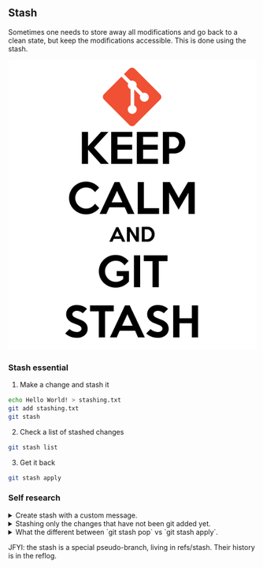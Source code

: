 ## Stash

Sometimes one needs to store away all modifications and go back to a clean state, but keep the modifications accessible. This is done using the stash.


![Merge VS Rebase](../images/stash.png)

### Stash essential

1. Make a change and stash it
```bash
echo Hello World! > stashing.txt
git add stashing.txt
git stash
```

2. Check a list of stashed changes
```bash
git stash list
```

3. Get it back
```bash
git stash apply
```

### Self research

<details>
<summary>Create stash with a custom message.</summary>
<code style="white-space:nowrap;">`git stash save DESCRIPTION`</code>
</details>

<details>
<summary>Stashing only the changes that have not been git added yet.</summary>
<code style="white-space:nowrap;">`git stash -k`</code>
</details>

<details>
<summary>What the different between `git stash pop` vs `git stash apply`.</summary>
<code style="white-space:nowrap;">pop removes the stash, apply doesn't</code>
</details>

JFYI: the stash is a special pseudo-branch, living in refs/stash. Their history is in the reflog.
